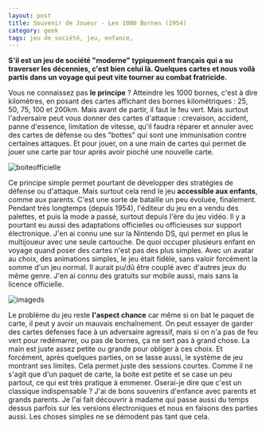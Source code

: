 ```yaml
---
layout: post
title: Souvenir de Joueur - Les 1000 Bornes (1954)
category: geek
tags: jeu de société, jeu, enfance, 
---
```


**S'il est un jeu de société "moderne" typiquement français qui a su traverser les décennies, c'est bien celui là. Quelques cartes et nous voilà partis dans un voyage qui peut vite tourner au combat fratricide.**

Vous ne connaissez pas **le principe** ? Atteindre les 1000 bornes, c'est à dire kilomètres, en posant des cartes affichant des bornes kilométriques : 25, 50, 75, 100 et 200km. Mais avant de partir, il faut le feu vert. Mais surtout l'adversaire peut vous donner des cartes d'attaque : crevaison, accident, panne d'essence, limitation de vitesse, qu'il faudra réparer et annuler avec des cartes de défense ou des "bottes" qui sont une immunisation contre certaines attaques. Et pour jouer, on a une main de cartes qui permet de jouer une carte par tour après avoir pioché une nouvelle carte.

![boiteofficielle](https://filedn.eu/llqi9IBxlYouGRXYG2xlROb/img/2021/1000bornes.jpg)

Ce principe simple permet pourtant de développer des stratégies de défense ou d'attaque. Mais surtout cela rend le jeu **accessible aux enfants**, comme aux parents. C'est une sorte de bataille un peu évoluée, finalement. Pendant très longtemps (depuis 1954), l'éditeur du jeu en a vendu des palettes, et puis la mode a passé, surtout depuis l'ère du jeu vidéo. Il y a pourtant eu aussi des adaptations officielles ou officieuses sur support électronique. J'en ai connu une sur la Nintendo DS, qui permet en plus le multijoueur avec une seule cartouche. De quoi occuper plusieurs enfant en voyage quand poser des cartes n'est pas des plus simples. Avec un avatar au choix, des animations simples, le jeu était fidèle, sans valoir forcément la somme d'un jeu normal. Il aurait pu/dû être couplé avec d'autres jeux du même genre. J'en ai connu des gratuits sur mobile aussi, mais sans la licence officielle. 

![imageds](https://filedn.eu/llqi9IBxlYouGRXYG2xlROb/img/2021/1000bornes2.jpg)

Le problème du jeu reste **l'aspect chance** car même si on bat le paquet de carte, il peut y avoir un mauvais enchaînement. On peut essayer de garder des cartes défenses face à un adversaire agressif, mais si on n'a pas de feu vert pour redémarrer, ou pas de bornes, ça ne sert pas à grand chose. La main est juste assez petite ou grande pour obliger à ces choix. Et forcément, après quelques parties, on se lasse aussi, le système de jeu montrant ses limites. Cela permet juste des sessions courtes. Comme il ne s'agit que d'un paquet de carte, la boite est petite et se case un peu partout, ce qui est très pratique à emmener. Oserai-je dire que c'est un classique indispensable ? J'ai de bons souvenirs d'enfance avec parents et grands parents. Je l'ai fait découvrir à madame qui passe aussi du temps dessus parfois sur les versions électroniques et nous en faisons des parties aussi. Les choses simples ne se démodent pas tant que cela.

